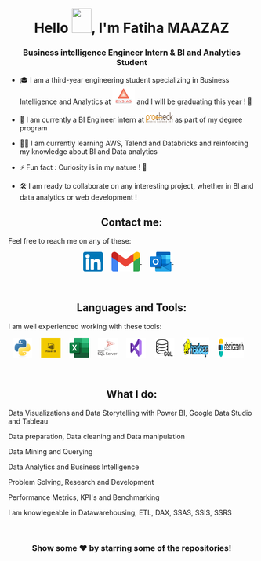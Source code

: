 <h1 align="center">Hello <img src="https://media2.giphy.com/media/H6ilizZ1OiCYeFajpA/giphy.gif" width="40px" height="50px">, I'm Fatiha MAAZAZ</h1>
<h3 align="center">Business intelligence Engineer Intern & BI and Analytics Student</h3>


- 🎓 I am a third-year engineering student specializing in Business Intelligence and Analytics at <img src="https://github.com/fatihamaazaz/fatihamaazaz/blob/main/assets/ensias.png" width="45px" height="35px"> and I will be graduating this year ! :confetti_ball:

- :office: I am currently a BI Engineer intern at <img src="https://github.com/fatihamaazaz/fatihamaazaz/blob/main/assets/procheck_logo.png" width="55px" height="20px"> as part of my degree program

- :woman_teacher: I am currently learning AWS, Talend and Databricks and reinforcing my knowledge about BI and Data analytics

- ⚡ Fun fact : Curiosity is in my nature ! :pig_nose:

- 🛠️ I am ready to collaborate on any interesting project, whether in BI and data analytics or web development !


<h2 align="center">Contact me:</h2>

Feel free to reach me on any of these:

<p align="center">
<a href="https://www.linkedin.com/in/fatiha-maazaz/" target="blank"><img align="center" src="https://github.com/fatihamaazaz/fatihamaazaz/blob/main/assets/linkedin_logo_png.png" alt="linkedin logo" height="40" width="40"></a>&emsp;
<a href="mailto:fatihamaazaz@gmail.com" target="_blank"><img align = "center" src="https://github.com/fatihamaazaz/fatihamaazaz/blob/main/assets/gmail_logo.png" alt="gmail logo" height = "40" width="58"> </a>&emsp;
<a href="mailto:fatiha_maazaz@um5.ac.ma" target="_blank"><img align = "center" src="https://github.com/fatihamaazaz/fatihamaazaz/blob/main/assets/outlook_logo.png" alt="outlook logo" height = "40" width="43"> </a>&emsp;
</p>

<br>

<h2 align="center">Languages and Tools:</h2>

I am well experienced working with these tools:

<p align="center">  
<a href="https://www.python.org" target="_blank"> <img align = "center" src="https://raw.githubusercontent.com/devicons/devicon/master/icons/python/python-original.svg" alt="python" width="40" height="40"/></a>&emsp;
<a href="https://powerbi.microsoft.com/en-ca/downloads/" target="_blank"> <img align = "center" src=https://github.com/NazomU/NazomU/blob/main/PowerBI-Logo.png )
" alt="powerbi" width="40" height="40"/></a>&emsp;
<a href="#" target="_blank"> <img align = "center" src="https://github.com/fatihamaazaz/fatihamaazaz/blob/main/assets/excel_logo.png" alt="Excel" width="40" height="40"/></a>&emsp;
<a href="#" target="_blank"> <img align = "center" src="https://github.com/fatihamaazaz/fatihamaazaz/blob/main/assets/sql_server_logo.png" alt="Microsoft sql Server" width="40" height="40"/></a>&emsp;
<a href="#" target="_blank"> <img align = "center" src="https://github.com/fatihamaazaz/fatihamaazaz/blob/main/assets/Visual-Studio-Logo.png" alt="Visual Studio" width="40" height="40"/></a>&emsp;
<a href="#" target="_blank"> <img align = "center" src="https://github.com/fatihamaazaz/fatihamaazaz/blob/main/assets/sql_logo.png" alt="SQL" width="40" height="40"/></a>&emsp;
<a href="#" target="_blank"> <img align = "center" src="https://github.com/fatihamaazaz/fatihamaazaz/blob/main/assets/hadoop_logo.png" alt="Hadoop" width="53" height="42"/></a>&emsp;
<a href="#" target="_blank"> <img align = "center" src="https://github.com/fatihamaazaz/fatihamaazaz/blob/main/assets/Elasticsearch_logo.png" alt="Elasticsearch" width="53" height="42"/></a>&emsp;
</p>

<br>

<h2 align="center">What I do:</h2>
 <p>Data Visualizations and Data Storytelling with Power BI, Google Data Studio and Tableau</p> 
					   <p>Data preparation, Data cleaning and Data manipulation</p> 
					<p>Data Mining and Querying</p> 
					   <p>Data Analytics and Business Intelligence</p>
					<p>Problem Solving, Research and Development </p>
					   <p>Performance Metrics, KPI's and Benchmarking</p>
					<p>I am knowlegeable in Datawarehousing, ETL, DAX, SSAS, SSIS, SSRS</p>

  <br>
  
<div align="center">

### Show some ❤️ by starring some of the repositories!

</div>
